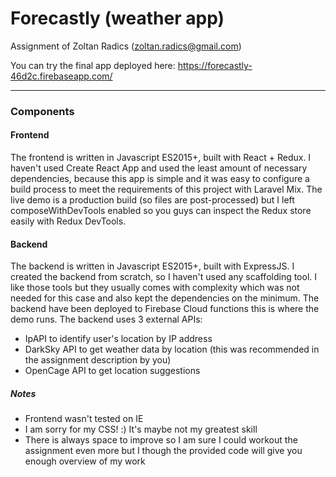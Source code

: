 # Forecastly (weather app)

Assignment of Zoltan Radics (zoltan.radics@gmail.com)

You can try the final app deployed here: https://forecastly-46d2c.firebaseapp.com/

---

### Components

#### Frontend

The frontend is written in Javascript ES2015+, built with React + Redux. I haven't used Create React App and used the least amount of necessary dependencies, because this app is simple and it was easy to configure a build process to meet the requirements of this project with Laravel Mix. The live demo is a production build (so files are post-processed) but I left composeWithDevTools enabled so you guys can inspect the Redux store easily with Redux DevTools.

#### Backend

The backend is written in Javascript ES2015+, built with ExpressJS. I created the backend from scratch, so I haven't used any scaffolding tool. I like those tools but they usually comes with complexity which was not needed for this case and also kept the dependencies on the minimum. The backend have been deployed to Firebase Cloud functions this is where the demo runs. The backend uses 3 external APIs:

- IpAPI to identify user's location by IP address
- DarkSky API to get weather data by location (this was recommended in the assignment description by you)
- OpenCage API to get location suggestions

##### Notes

- Frontend wasn't tested on IE
- I am sorry for my CSS! :) It's maybe not my greatest skill
- There is always space to improve so I am sure I could workout the assignment even more but I though the provided code will give you enough overview of my work
